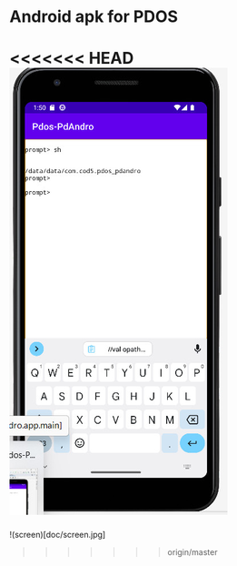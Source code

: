 
# Android apk for PDOS

<<<<<<< HEAD
![screen](doc/screen.jpg)
=======
!(screen)[doc/screen.jpg]
>>>>>>> origin/master
